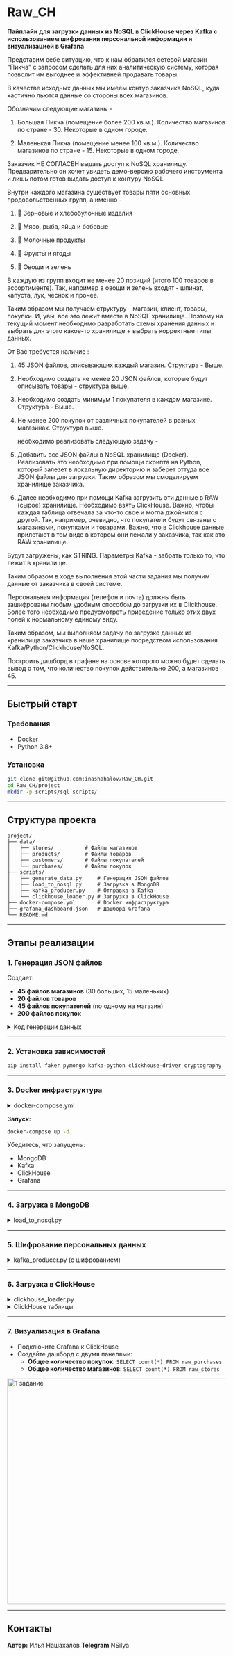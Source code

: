 # Raw_CH

**Пайплайн для загрузки данных из NoSQL в ClickHouse через Kafka с использованием шифрования персональной информации и визуализацией в Grafana**

Представим себе ситуацию, что к нам обратился сетевой магазин "Пикча" с запросом сделать для них аналитическую систему, которая позволит им выгоднее и эффективней продавать товары.

В качестве исходных данных мы имеем контур заказчика NoSQL, куда хаотично льются данные со стороны всех магазинов.

Обозначим следующие магазины -

1. Большая Пикча (помещение более 200 кв.м.). Количество магазинов по стране - 30. Некоторые в одном городе.

2. Маленькая Пикча (помещение менее 100 кв.м.). Количество магазинов по стране - 15. Некоторые в одном городе.

Заказчик НЕ СОГЛАСЕН выдать доступ к NoSQL хранилищу. Предварительно он хочет увидеть демо-версию рабочего инструмента и лишь потом готов выдать доступ к контуру NoSQL

Внутри каждого магазина существует товары пяти основных продовольственных групп, а именно - 

1. 🥖 Зерновые и хлебобулочные изделия

2. 🥩 Мясо, рыба, яйца и бобовые

3. 🥛 Молочные продукты

4. 🍏 Фрукты и ягоды

5. 🥦 Овощи и зелень

В каждую из групп входит не менее 20 позиций (итого 100 товаров в ассортименте). Так, например в овощи и зелень входят - шпинат, капуста, лук, чеснок и прочее.


Таким образом мы получаем структуру - магазин, клиент, товары, покупки. И, увы, все это лежит вместе в NoSQL хранилище. Поэтому на текущий момент необходимо разработать схемы хранения данных и выбрать для этого какое-то хранилище + выбрать корректные типы данных. 

От Вас требуется наличие :

1. 45 JSON файлов, описывающих каждый магазин. Структура - Выше.

2. Необходимо создать не менее 20 JSON файлов, которые будут описывать товары - структура выше.

3. Необходимо создать минимум 1 покупателя в каждом магазине. Структура - Выше.

4. Не менее 200 покупок от различных покупателей в разных магазинах. Структура выше.

    необходимо реализовать следующую задачу - 

1. Добавить все JSON файлы в NoSQL хранилище (Docker). Реализовать это необходимо при помощи скрипта на Python, который залезет в локальную директорию и заберет оттуда все JSON файлы для загрузки. Таким образом мы смоделируем хранилище заказчика.

2. Далее необходимо при помощи Kafka загрузить эти данные в RAW (сырое) хранилище. Необходимо взять ClickHouse. Важно, чтобы каждая таблица отвечала за что-то свое и могла джойнится с другой. Так, например, очевидно, что покупатели будут связаны с магазинами, покупками и товарами. Важно, что в Clickhouse данные прилетают в том виде в котором они лежали у заказчика, так как это RAW хранилище.

Будут загружены, как STRING. Параметры Kafka - забрать только то, что лежит в хранилище.

Таким образом в ходе выполнения этой части задания мы получим данные от заказчика в своей системе.

 Персональная информация (телефон и почта) должны быть зашифрованы любым удобным способом до загрузки их в Clickhouse. Более того необходимо предусмотреть приведение только этих двух полей к нормальному единому виду.

Таким образом, мы выполняем задачу по загрузке данных из хранилища заказчика в наше хранилище посредством использования Kafka/Python/Clickhouse/NoSQL. 

Построить дашборд в графане на основе которого можно будет сделать вывод о том, что количество покупок действительно 200, а магазинов 45.


---

## Быстрый старт

### Требования
- Docker
- Python 3.8+

### Установка
```bash
git clone git@github.com:inashahalov/Raw_CH.git
cd Raw_CH/project
mkdir -p scripts/sql scripts/
```

---

## Структура проекта

```
project/
├── data/
│   ├── stores/          # Файлы магазинов
│   ├── products/        # Файлы товаров  
│   ├── customers/       # Файлы покупателей
│   └── purchases/       # Файлы покупок
├── scripts/
│   ├── generate_data.py     # Генерация JSON файлов
│   ├── load_to_nosql.py     # Загрузка в MongoDB
│   ├── kafka_producer.py    # Отправка в Kafka
│   └── clickhouse_loader.py # Загрузка в ClickHouse
├── docker-compose.yml       # Docker инфраструктура
├── grafana_dashboard.json   # Дашборд Grafana
└── README.md
```

---

## Этапы реализации

### 1. Генерация JSON файлов
Создает:
- **45 файлов магазинов** (30 больших, 15 маленьких)
- **20 файлов товаров**
- **45 файлов покупателей** (по одному на магазин)
- **200 файлов покупок**

<details>
<summary>Код генерации данных</summary>

```python
# scripts/generate_data.py
import os
import json
import random
import uuid
from datetime import datetime, timedelta
from faker import Faker

fake = Faker("ru_RU")

os.makedirs("data/stores", exist_ok=True)
os.makedirs("data/products", exist_ok=True)
os.makedirs("data/customers", exist_ok=True)
os.makedirs("data/purchases", exist_ok=True)

categories = [
    "🥖 Зерновые и хлебобулочные изделия",
    "🥩 Мясо, рыба, яйца и бобовые",
    "🥛 Молочные продукты",
    "🍏 Фрукты и ягоды",
    " broccoli Овощи и зелень"
]

store_networks = [("Большая Пикча", 30), ("Маленькая Пикча", 15)]
stores = []

# === 1. Генерация магазинов ===
for network, count in store_networks:
    for i in range(count):
        store_id = f"store-{len(stores)+1:03}"
        city = fake.city()
        store = {
            "store_id": store_id,
            "store_name": f"{network} — Магазин на {fake.street_name()}",
            "store_network": network,
            "store_type_description": f"{'Супермаркет более 200 кв.м.' if network == 'Большая Пикча' else 'Магазин у дома менее 100 кв.м.'} Входит в сеть из {count} магазинов.",
            "type": "offline",
            "categories": categories,
            "manager": {
                "name": fake.name(),
                "phone": fake.phone_number(),
                "email": fake.email()
            },
            "location": {
                "country": "Россия",
                "city": city,
                "street": fake.street_name(),
                "house": str(fake.building_number()),
                "postal_code": fake.postcode(),
                "coordinates": {
                    "latitude": float(fake.latitude()),
                    "longitude": float(fake.longitude())
                }
            },
            "opening_hours": {
                "mon_fri": "09:00-21:00",
                "sat": "10:00-20:00",
                "sun": "10:00-18:00"
            },
            "accepts_online_orders": True,
            "delivery_available": True,
            "warehouse_connected": random.choice([True, False]),
            "last_inventory_date": datetime.now().strftime("%Y-%m-%d")
        }
        stores.append(store)
        with open(f"data/stores/{store_id}.json", "w", encoding="utf-8") as f:
            json.dump(store, f, ensure_ascii=False, indent=2)

# === 2. Генерация товаров ===
products = []
for i in range(20):
    product = {
        "id": f"prd-{1000+i}",
        "name": fake.word().capitalize() + " " + fake.word().capitalize(),
        "group": random.choice(categories),
        "description": fake.sentence(),
        "kbju": {
            "calories": round(random.uniform(50, 300), 1),
            "protein": round(random.uniform(0.5, 20), 1),
            "fat": round(random.uniform(0.1, 15), 1),
            "carbohydrates": round(random.uniform(0.5, 50), 1)
        },
        "price": round(random.uniform(30, 300), 2),
        "unit": random.choice(["упаковка", "шт", "кг", "л"]),
        "origin_country": "Россия",
        "expiry_days": random.randint(5, 30),
        "is_organic": random.choice([True, False]),
        "barcode": fake.ean(length=13),
        "manufacturer": {
            "name": fake.company(),
            "country": "Россия",
            "website": f"https://{fake.domain_name()}",
            "inn": fake.bothify(text='##########')
        }
    }
    products.append(product)
    with open(f"data/products/{product['id']}.json", "w", encoding="utf-8") as f:
        json.dump(product, f, ensure_ascii=False, indent=2)

# === 3. Генерация покупателей (по 1 на магазин) ===
customers = []
for store in stores:
    customer_id = f"cus-{1000 + len(customers)}"
    customer = {
        "customer_id": customer_id,
        "first_name": fake.first_name(),
        "last_name": fake.last_name(),
        "email": fake.email(),
        "phone": fake.phone_number(),
        "birth_date": fake.date_of_birth(minimum_age=18, maximum_age=70).isoformat(),
        "gender": random.choice(["male", "female"]),
        "registration_date": datetime.now().isoformat(),
        "is_loyalty_member": True,
        "loyalty_card_number": f"LOYAL-{uuid.uuid4().hex[:10].upper()}",
        "purchase_location": {
            "store_id": store["store_id"],
            "store_name": store["store_name"],
            "store_network": store["store_network"],
            "store_type_description": store["store_type_description"],
            "country": store["location"]["country"],
            "city": store["location"]["city"],
            "street": store["location"]["street"],
            "house": store["location"]["house"],
            "postal_code": store["location"]["postal_code"]
        },
        "delivery_address": {
            "country": "Россия",
            "city": store["location"]["city"],
            "street": fake.street_name(),
            "house": str(fake.building_number()),
            "apartment": str(random.randint(1, 100)),
            "postal_code": fake.postcode()
        },
        "preferences": {
            "preferred_language": "ru",
            "preferred_payment_method": random.choice(["card", "cash"]),
            "receive_promotions": random.choice([True, False])
        }
    }
    customers.append(customer)
    with open(f"data/customers/{customer_id}.json", "w", encoding="utf-8") as f:
        json.dump(customer, f, ensure_ascii=False, indent=2)

# === 4. Генерация покупок (200 шт) ===
for i in range(200):
    customer = random.choice(customers)
    store = random.choice(stores)
    items = random.sample(products, k=random.randint(1, 3))
    purchase_items = []
    total = 0
    for item in items:
        qty = random.randint(1, 5)
        total_price = round(item["price"] * qty, 2)
        total += total_price
        purchase_items.append({
            "product_id": item["id"],
            "name": item["name"],
            "category": item["group"],
            "quantity": qty,
            "unit": item["unit"],
            "price_per_unit": item["price"],
            "total_price": total_price,
            "kbju": item["kbju"],
            "manufacturer": item["manufacturer"]
        })
    purchase = {
        "purchase_id": f"ord-{i+1:05}",
        "customer": {
            "customer_id": customer["customer_id"],
            "first_name": customer["first_name"],
            "last_name": customer["last_name"],
            "email": customer["email"],  # будет зашифровано позже
            "phone": customer["phone"],  # будет зашифровано позже
            "is_loyalty_member": customer["is_loyalty_member"],
            "loyalty_card_number": customer["loyalty_card_number"]
        },
        "store": {
            "store_id": store["store_id"],
            "store_name": store["store_name"],
            "store_network": store["store_network"],
            "location": store["location"]
        },
        "items": purchase_items,
        "total_amount": round(total, 2),
        "payment_method": random.choice(["card", "cash"]),
        "is_delivery": random.choice([True, False]),
        "delivery_address": customer["delivery_address"],
        "purchase_datetime": (datetime.now() - timedelta(days=random.randint(0, 90))).isoformat()
    }
    with open(f"data/purchases/{purchase['purchase_id']}.json", "w", encoding="utf-8") as f:
        json.dump(purchase, f, ensure_ascii=False, indent=2)

print("Генерация данных завершена: 45 магазинов, 20 товаров, 45 покупателей, 200 покупок.")
```
</details>

---

### 2. Установка зависимостей

```bash
pip install faker pymongo kafka-python clickhouse-driver cryptography
```

---

### 3. Docker инфраструктура

<details>
<summary>docker-compose.yml</summary>

```yaml
version: '3.8'

services:
  mongo:
    image: mongo:latest
    container_name: mongo
    ports:
      - "27017:27017"
    volumes:
      - mongo_data:/data/db

  kafka:
    image: wurstmeister/kafka:2.12-2.8.0
    container_name: kafka
    ports:
      - "9092:9092"
    environment:
      KAFKA_ADVERTISED_LISTENERS: PLAINTEXT://localhost:9092
      KAFKA_ZOOKEEPER_CONNECT: zookeeper:2181
    depends_on:
      - zookeeper

  zookeeper:
    image: wurstmeister/zookeeper:3.4.6
    container_name: zookeeper
    ports:
      - "2181:2181"

  clickhouse:
    image: yandex/clickhouse-server
    container_name: clickhouse
    ports:
      - "8123:8123"
      - "9000:9000"
    volumes:
      - clickhouse_data:/var/lib/clickhouse

  grafana:
    image: grafana/grafana
    container_name: grafana
    ports:
      - "3000:3000"
    environment:
      GF_SECURITY_ADMIN_PASSWORD: admin
    volumes:
      - grafana_data:/var/lib/grafana

volumes:
  mongo_data:
  clickhouse_data:
  grafana_data:
```
</details>

**Запуск:**
```bash
docker-compose up -d
```

Убедитесь, что запущены:
- MongoDB
- Kafka
- ClickHouse
- Grafana

---

### 4. Загрузка в MongoDB

<details>
<summary>load_to_nosql.py</summary>

```python
import os
import json
from pymongo import MongoClient

client = MongoClient('mongodb://localhost:27017/')
db = client['piccha']

def load_json_files(directory, collection_name):
    collection = db[collection_name]
    for filename in os.listdir(directory):
        if filename.endswith('.json'):
            file_path = os.path.join(directory, filename)
            with open(file_path, 'r', encoding='utf-8') as f:
                data = json.load(f)
                collection.insert_one(data)

load_json_files('data/stores', 'stores')
load_json_files('data/products', 'products')
load_json_files('data/customers', 'customers')
load_json_files('data/purchases', 'purchases')
```
</details>

---

### 5. Шифрование персональных данных

<details>
<summary>kafka_producer.py (с шифрованием)</summary>

```python
import os
import json
from kafka import KafkaProducer
from cryptography.fernet import Fernet

# Генерация ключа шифрования
key = Fernet.generate_key()
cipher_suite = Fernet(key)

def encrypt_field(field_value):
    if field_value:
        return cipher_suite.encrypt(field_value.encode('utf-8')).decode('utf-8')
    return field_value

def process_and_encrypt_data(data):
    if 'email' in data:
        data['email'] = encrypt_field(data['email'])
    if 'phone' in data:
        data['phone'] = encrypt_field(data['phone'])
    if 'customer' in data and 'email' in data['customer']:
        data['customer']['email'] = encrypt_field(data['customer']['email'])
    if 'customer' in data and 'phone' in data['customer']:
        data['customer']['phone'] = encrypt_field(data['customer']['phone'])
    return data

producer = KafkaProducer(bootstrap_servers='localhost:9092')

def send_to_kafka(directory, topic):
    for filename in os.listdir(directory):
        if filename.endswith('.json'):
            file_path = os.path.join(directory, filename)
            with open(file_path, 'r', encoding='utf-8') as f:
                data = json.load(f)
                encrypted_data = process_and_encrypt_data(data.copy())
                producer.send(topic, json.dumps(encrypted_data).encode('utf-8'))

send_to_kafka('data/stores', 'stores')
send_to_kafka('data/products', 'products')
send_to_kafka('data/customers', 'customers')
send_to_kafka('data/purchases', 'purchases')
```
</details>

---

### 6. Загрузка в ClickHouse

<details>
<summary>clickhouse_loader.py</summary>

```python
from kafka import KafkaConsumer
import json
import clickhouse_driver

client = clickhouse_driver.Client(host='localhost')

def consume_from_kafka(topic, table):
    consumer = KafkaConsumer(topic, bootstrap_servers='localhost:9092', auto_offset_reset='earliest')
    for message in consumer:
        data = json.loads(message.value.decode('utf-8'))
        client.execute(f"INSERT INTO {table} FORMAT JSONEachRow", [data])

consume_from_kafka('stores', 'raw_stores')
consume_from_kafka('products', 'raw_products')
consume_from_kafka('customers', 'raw_customers')
consume_from_kafka('purchases', 'raw_purchases')
```
</details>

<details>
<summary>ClickHouse таблицы</summary>

```sql
-- Создание таблиц в ClickHouse
CREATE TABLE raw_stores
(
    store_id String,
    store_name String,
    store_network String,
    store_type_description String,
    type String,
    categories Array(String),
    manager Nested(
        name String,
        phone String,
        email String
    ),
    location Nested(
        country String,
        city String,
        street String,
        house String,
        postal_code String,
        coordinates Nested(
            latitude Float64,
            longitude Float64
        )
    ),
    opening_hours Nested(
        mon_fri String,
        sat String,
        sun String
    ),
    accepts_online_orders UInt8,
    delivery_available UInt8,
    warehouse_connected UInt8,
    last_inventory_date Date
) ENGINE = MergeTree()
ORDER BY store_id;

CREATE TABLE raw_products
(
    id String,
    name String,
    group String,
    description String,
    kbju Nested(
        calories Float64,
        protein Float64,
        fat Float64,
        carbohydrates Float64
    ),
    price Float64,
    unit String,
    origin_country String,
    expiry_days UInt16,
    is_organic UInt8,
    barcode String,
    manufacturer Nested(
        name String,
        country String,
        website String,
        inn String
    )
) ENGINE = MergeTree()
ORDER BY id;

CREATE TABLE raw_customers
(
    customer_id String,
    first_name String,
    last_name String,
    email String,
    phone String,
    birth_date Date,
    gender String,
    registration_date DateTime,
    is_loyalty_member UInt8,
    loyalty_card_number String,
    purchase_location Nested(
        country String,
        city String,
        street String,
        house String,
        postal_code String
    ),
    delivery_address Nested(
        country String,
        city String,
        street String,
        house String,
        apartment String,
        postal_code String
    ),
    preferences Nested(
        preferred_language String,
        preferred_payment_method String,
        receive_promotions UInt8
    )
) ENGINE = MergeTree()
ORDER BY customer_id;

CREATE TABLE raw_purchases
(
    purchase_id String,
    customer Nested(
        customer_id String,
        first_name String,
        last_name String
    ),
    store Nested(
        store_id String,
        store_name String,
        store_network String,
        location Nested(
            country String,
            city String,
            street String,
            house String,
            postal_code String
        )
    ),
    items Array(Nested(
        product_id String,
        name String,
        category String,
        quantity UInt16,
        unit String,
        price_per_unit Float64,
        total_price Float64,
        kbju Nested(
            calories Float64,
            protein Float64,
            fat Float64,
            carbohydrates Float64
        ),
        manufacturer Nested(
            name String,
            country String,
            website String,
            inn String
        )
    )),
    total_amount Float64,
    payment_method String,
    is_delivery UInt8,
    delivery_address Nested(
        country String,
        city String,
        street String,
        house String,
        apartment String,
        postal_code String
    ),
    purchase_datetime DateTime
) ENGINE = MergeTree()
ORDER BY purchase_id;
```
</details>

---

### 7. Визуализация в Grafana

- Подключите Grafana к ClickHouse
- Создайте дашборд с двумя панелями:
  - **Общее количество покупок**: `SELECT count(*) FROM raw_purchases`
  - **Общее количество магазинов**: `SELECT count(*) FROM raw_stores`

<img width="629" height="519" alt="1 задание" src="https://github.com/user-attachments/assets/69912512-ed31-435e-b6ac-6788266e0342" />


---

## Контакты

**Автор:** Илья Нашахалов
**Telegram** NSilya
